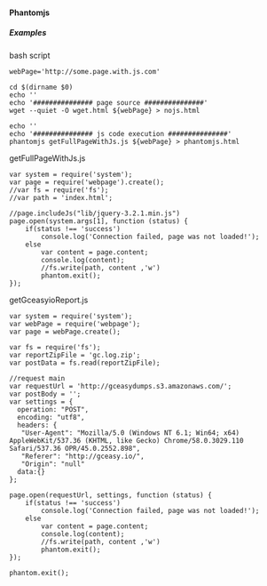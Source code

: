 #### Phantomjs

##### Examples

bash script

    webPage='http://some.page.with.js.com'
    
    cd $(dirname $0)
    echo ''
    echo '############### page source ###############'
    wget --quiet -O wget.html ${webPage} > nojs.html
    
    echo ''
    echo '############### js code execution ###############'
    phantomjs getFullPageWithJs.js ${webPage} > phantomjs.html

getFullPageWithJs.js

    var system = require('system');
    var page = require('webpage').create();
    //var fs = require('fs');
    //var path = 'index.html';
    
    //page.includeJs("lib/jquery-3.2.1.min.js")
    page.open(system.args[1], function (status) {
        if(status !== 'success')
            console.log('Connection failed, page was not loaded!');
        else
            var content = page.content;
            console.log(content);
            //fs.write(path, content ,'w')
            phantom.exit();
    });

getGceasyioReport.js

    var system = require('system');
    var webPage = require('webpage');
    var page = webPage.create();
    
    var fs = require('fs');
    var reportZipFile = 'gc.log.zip';
    var postData = fs.read(reportZipFile);
    
    //request main
    var requestUrl = 'http://gceasydumps.s3.amazonaws.com/';
    var postBody = '';
    var settings = {
      operation: "POST",
      encoding: "utf8",
      headers: {
       "User-Agent": "Mozilla/5.0 (Windows NT 6.1; Win64; x64) AppleWebKit/537.36 (KHTML, like Gecko) Chrome/58.0.3029.110 Safari/537.36 OPR/45.0.2552.898",
       "Referer": "http://gceasy.io/",
       "Origin": "null"
      data:{}
    };
    
    page.open(requestUrl, settings, function (status) {
        if(status !== 'success')
            console.log('Connection failed, page was not loaded!');
        else
            var content = page.content;
            console.log(content);
            //fs.write(path, content ,'w')
            phantom.exit();
    });
    
    phantom.exit();


